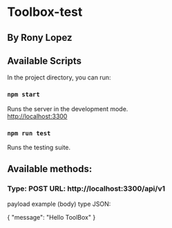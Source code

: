 # Toolbox-test
## By Rony Lopez

## Available Scripts

In the project directory, you can run:

### `npm start`

Runs the server in the development mode.<br />
[http://localhost:3300](http://localhost:3300)


### `npm run test`

Runs the testing suite.


## Available methods:

### Type: POST URL: http://localhost:3300/api/v1

payload example (body) type JSON: 

{
    "message": "Hello ToolBox"
}